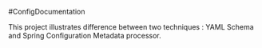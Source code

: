 #ConfigDocumentation

This project illustrates difference between 
two techniques : YAML Schema and Spring Configuration Metadata processor.
